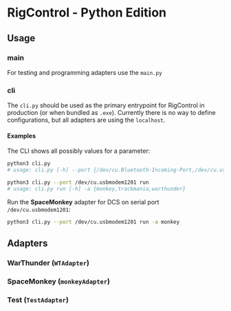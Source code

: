 # RigControl - Python Edition

## Usage

### main
For testing and programming adapters use the `main.py`
### cli
The `cli.py` should be used as the primary entrypoint for RigControl in production (or when bundled as `.exe`).
Currently there is no way to define configurations, but all adapters are using the `localhost`. 

#### Examples
The CLI shows all possibly values for a parameter:
```bash
python3 cli.py
# usage: cli.py [-h] --port {/dev/cu.Bluetooth-Incoming-Port,/dev/cu.usbmodem1201,/dev/cu.wlan-debug} {adapter,run} ...
```

```bash
python3 cli.py --port /dev/cu.usbmodem1201 run 
# usage: cli.py run [-h] -a {monkey,trackmania,warthunder}
```

Run the **SpaceMonkey** adapter for DCS on serial port `/dev/cu.usbmodem1201`: 
```bash
python3 cli.py --port /dev/cu.usbmodem1201 run -a monkey
```


## Adapters

### WarThunder (`WTAdapter`)

### SpaceMonkey (`monkeyAdapter`)

### Test (`TestAdapter`)